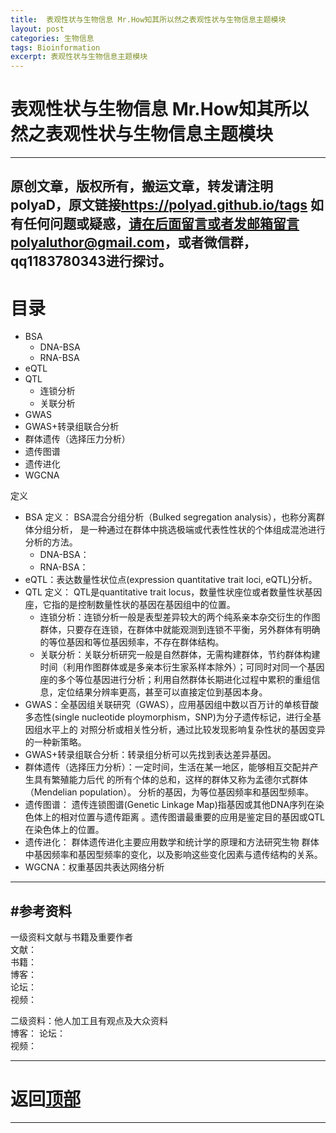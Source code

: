 ```yaml
---
title:  表观性状与生物信息 Mr.How知其所以然之表观性状与生物信息主题模块
layout: post
categories: 生物信息
tags: Bioinformation
excerpt: 表观性状与生物信息主题模块
---
```

 

# 表观性状与生物信息 Mr.How知其所以然之表观性状与生物信息主题模块 <span id="home">

---

原创文章，版权所有，搬运文章，转发请注明polyaD，原文链接<https://polyad.github.io/tags>
如有任何问题或疑惑，请在后面留言或者发邮箱留言polyaluthor@gmail.com，或者微信群，qq1183780343进行探讨。
---
# 目录
- BSA  
  - DNA-BSA  
  - RNA-BSA  
- eQTL  
- QTL  
  - 连锁分析  
  - 关联分析  
- GWAS  
- GWAS+转录组联合分析  
-  群体遗传（选择压力分析）  
- 遗传图谱
- 遗传进化
- WGCNA

定义
- BSA 
  定义： BSA混合分组分析（Bulked segregation analysis），也称分离群体分组分析， 是一种通过在群体中挑选极端或代表性性状的个体组成混池进行分析的方法。 
  - DNA-BSA：   
  - RNA-BSA：   
- eQTL：表达数量性状位点(expression quantitative trait loci, eQTL)分析。      
- QTL 
  定义： QTL是quantitative trait locus，数量性状座位或者数量性状基因座，它指的是控制数量性状的基因在基因组中的位置。   
  - 连锁分析：连锁分析一般是表型差异较大的两个纯系亲本杂交衍生的作图群体，只要存在连锁，在群体中就能观测到连锁不平衡，另外群体有明确的等位基因和等位基因频率，不存在群体结构。       
  - 关联分析：关联分析研究一般是自然群体，无需构建群体，节约群体构建时间（利用作图群体或是多亲本衍生家系样本除外）；可同时对同一个基因座的多个等位基因进行分析；利用自然群体长期进化过程中累积的重组信息，定位结果分辨率更高，甚至可以直接定位到基因本身。     
- GWAS：全基因组关联研究（GWAS），应用基因组中数以百万计的单核苷酸多态性(single nucleotide ploymorphism，SNP)为分子遗传标记，进行全基因组水平上的 对照分析或相关性分析，通过比较发现影响复杂性状的基因变异的一种新策略。     
- GWAS+转录组联合分析：转录组分析可以先找到表达差异基因。     
- 群体遗传（选择压力分析）：一定时间，生活在某一地区，能够相互交配并产生具有繁殖能力后代 的所有个体的总和，这样的群体又称为孟德尔式群体（Mendelian population）。 分析的基因，为等位基因频率和基因型频率。      
- 遗传图谱： 遗传连锁图谱(Genetic Linkage Map)指基因或其他DNA序列在染色体上的相对位置与遗传距离 。遗传图谱最重要的应用是鉴定目的基因或QTL在染色体上的位置。     
- 遗传进化： 群体遗传进化主要应用数学和统计学的原理和方法研究生物 群体中基因频率和基因型频率的变化，以及影响这些变化因素与遗传结构的关系。   
- WGCNA：权重基因共表达网络分析










-----
#参考资料  
-----  
一级资料文献与书籍及重要作者  
文献：  
书籍：  
博客：   
论坛：   
视频：  

二级资料：他人加工且有观点及大众资料  
博客： 
论坛：   
视频：    



-----

# **返回[顶部](#home)**

---- 